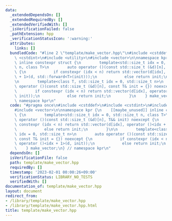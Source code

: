 ```yaml
---
data:
  _extendedDependsOn: []
  _extendedRequiredBy: []
  _extendedVerifiedWith: []
  _isVerificationFailed: false
  _pathExtension: hpp
  _verificationStatusIcon: ':warning:'
  attributes:
    links: []
  bundledCode: "#line 2 \"template/make_vector.hpp\"\n#include <cstddef>\n#include\
    \ <cstdint>\n#include <utility>\n#include <vector>\n\nnamespace kpr {\n    [[maybe_unused]]\
    \ inline constexpr struct {\n        template<std::size_t idx = 0, std::size_t\
    \ n, class T>\n        auto operator ()(const std::size_t (&d)[n], T&& init) noexcept\
    \ {\n            if constexpr (idx < n) return std::vector(d[idx], operator ()<idx\
    \ + 1>(d, std::forward<T>(init)));\n            else return init;\n        }\n\
    \n        template<class T, std::size_t idx = 0, std::size_t n>\n        auto\
    \ operator ()(const std::size_t (&d)[n], const T& init = {}) noexcept {\n    \
    \        if constexpr (idx < n) return std::vector(d[idx], operator ()<idx + 1>(d,\
    \ init));\n            else return init;\n        }\n    } make_vector;\n} //\
    \ namespace kpr\n"
  code: "#pragma once\n#include <cstddef>\n#include <cstdint>\n#include <utility>\n\
    #include <vector>\n\nnamespace kpr {\n    [[maybe_unused]] inline constexpr struct\
    \ {\n        template<std::size_t idx = 0, std::size_t n, class T>\n        auto\
    \ operator ()(const std::size_t (&d)[n], T&& init) noexcept {\n            if\
    \ constexpr (idx < n) return std::vector(d[idx], operator ()<idx + 1>(d, std::forward<T>(init)));\n\
    \            else return init;\n        }\n\n        template<class T, std::size_t\
    \ idx = 0, std::size_t n>\n        auto operator ()(const std::size_t (&d)[n],\
    \ const T& init = {}) noexcept {\n            if constexpr (idx < n) return std::vector(d[idx],\
    \ operator ()<idx + 1>(d, init));\n            else return init;\n        }\n\
    \    } make_vector;\n} // namespace kpr\n"
  dependsOn: []
  isVerificationFile: false
  path: template/make_vector.hpp
  requiredBy: []
  timestamp: '2023-02-01 00:00:26+09:00'
  verificationStatus: LIBRARY_NO_TESTS
  verifiedWith: []
documentation_of: template/make_vector.hpp
layout: document
redirect_from:
- /library/template/make_vector.hpp
- /library/template/make_vector.hpp.html
title: template/make_vector.hpp
---
```

